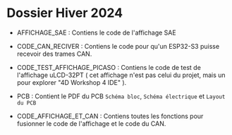 # Dossier Hiver 2024

* AFFICHAGE_SAE : Contiens le code de l'affichage SAE

* CODE_CAN_RECIVER : Contiens le code pour qu'un ESP32-S3 puisse recevoir des trames CAN.

* CODE_TEST_AFFICHAGE_PICASO : Contiens le code de test de l'affichage uLCD-32PT ( cet affichage n'est pas celui du projet, mais un pour explorer "4D Workshop 4 IDE" ).

* PCB : Contient le PDF du PCB `Schéma bloc`, `Schéma électrique` et `Layout du PCB`

* CODE_AFFICHAGE_ET_CAN : Contiens toutes les fonctions pour fusionner le code de l'affichage et le code du CAN.
